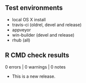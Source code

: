 ## Test environments
* local OS X install
* travis-ci (oldrel, devel and release)
* appveyor
* win-builder (devel and release)
* rhub (all)

## R CMD check results

0 errors | 0 warnings | 0 notes

* This is a new release.
